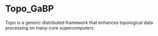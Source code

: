 # Topo_GaBP
  Topo is a generic distributed framework that enhances topological data processing on many-core supercomputers.
